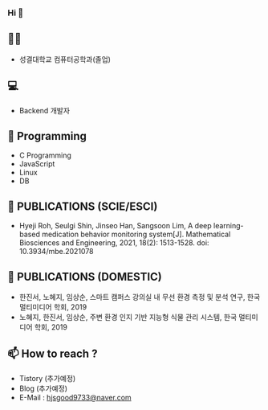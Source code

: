 ### Hi 👋

## 👩‍🎓
- 성결대학교 컴퓨터공학과(졸업)

## 💻
- Backend 개발자

## 🌱 Programming
- C Programming
- JavaScript
- Linux
- DB

## 📝 PUBLICATIONS (SCIE/ESCI)
- Hyeji Roh, Seulgi Shin, Jinseo Han, Sangsoon Lim, A deep learning-based medication behavior monitoring system[J]. Mathematical Biosciences and Engineering, 2021, 18(2): 1513-1528. doi: 10.3934/mbe.2021078

## 📝 PUBLICATIONS (DOMESTIC)
- 한진서, 노혜지, 임상순, 스마트 캠퍼스 강의실 내 무선 환경 측정 및 분석 연구, 한국 멀티미디어 학회, 2019
- 노혜지, 한진서, 임상순, 주변 환경 인지 기반 지능형 식물 관리 시스템, 한국 멀티미디어 학회, 2019

## 📫 How to reach ?
- Tistory (추가예정)
- Blog (추가예정)
- E-Mail : hjsgood9733@naver.com
